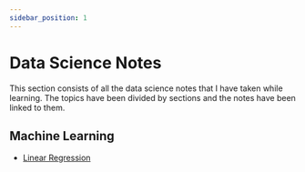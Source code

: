 ```yaml
---
sidebar_position: 1
---
```


# Data Science Notes

This section consists of all the data science notes that I have taken while learning. The topics have been divided by sections and the notes have been linked to them. 

## Machine Learning
* [Linear Regression](Linear%20Regression.md)